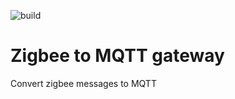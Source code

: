 ![build](https://github.com/supby/gigbee2mqtt/actions/workflows/go.yml/badge.svg)

# Zigbee to MQTT gateway

Convert zigbee messages to MQTT

